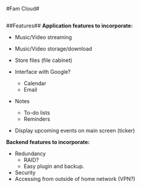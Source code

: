 #Fam Cloud#
##
##Features##
**Application features to incorporate:**

- Music/Video streaming
- Music/Video storage/download
- Store files (file cabinet)
- Interface with Google?
	- Calendar
	- Email
- Notes
	- To-do lists
	- Reminders

- Display upcoming events on main screen (ticker)

**Backend features to incorporate:**

- Redundancy
	- RAID?
	- Easy plugin and backup.
- Security
- Accessing from outside of home network (VPN?)



